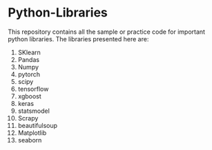 # Python-Libraries
This repository contains all the sample or practice code for important python libraries.
The libraries presented here are:
1. SKlearn 
2. Pandas
3. Numpy
4. pytorch
5. scipy
6. tensorflow
7. xgboost
8. keras
9. statsmodel
10. Scrapy
11. beautifulsoup
12. Matplotlib
13. seaborn

